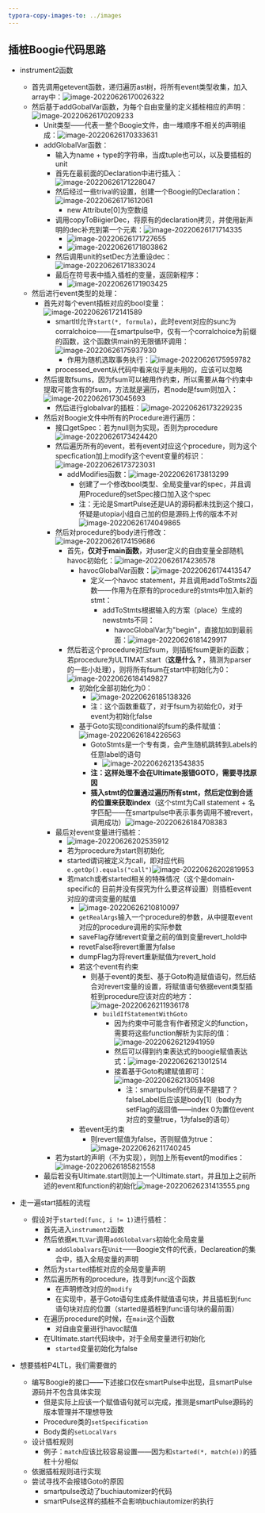 ```yaml
---
typora-copy-images-to: ../images
---
```


## 插桩Boogie代码思路

- instrument2函数
  - 首先调用getevent函数，递归遍历ast树，将所有event类型收集，加入array中：![image-20220626170026322](../images/image-20220626170026322.png)
  - 然后基于addGobalVar函数，为每个自由变量的定义插桩相应的声明：![image-20220626170209233](../images/image-20220626170209233.png)
    - Unit类型——代表一整个Boogie文件，由一堆顺序不相关的声明组成：![image-20220626170333631](../images/image-20220626170333631.png)
    - addGlobalVar函数：
      - 输入为name + type的字符串，当成tuple也可以，以及要插桩的unit
      - 首先在最前面的Declaration中进行插入：![image-20220626171228047](../images/image-20220626171228047.png)
      - 然后经过一些trival的设置，创建一个Boogie的Declaration：![image-20220626171612061](../images/image-20220626171612061.png)
        - new Attribute[0]为空数组
      - 调用copyToBiigierDec，将原有的declaration拷贝，并使用新声明的dec补充到第一个元素：![image-20220626171714335](../images/image-20220626171714335.png)
        - ![image-20220626171727655](../images/image-20220626171727655.png)
        - ![image-20220626171803862](../images/image-20220626171803862.png)
      - 然后调用unit的setDec方法重设dec：![image-20220626171833024](../images/image-20220626171833024.png)
      - 最后在符号表中插入插桩的变量，返回新程序：
        - ![image-20220626171903425](../images/image-20220626171903425.png)
  - 然后进行event类型的处理：
    - 首先对每个event插桩对应的bool变量：![image-20220626172141589](../images/image-20220626172141589.png)
      - smartltl允许`start(*, formula)`，此时event对应的sunc为corralchoice——在smartpulse中，仅有一个corralchoice为前缀的函数，这个函数供main的无限循环调用：![image-20220626175937930](../images/image-20220626175937930.png)
        - 作用为随机选取事务执行：![image-20220626175959782](../images/image-20220626175959782.png)
      - processed_event从代码中看来似乎是未用的，应该可以忽略
    - 然后提取fsums，因为fsum可以被用作约束，所以需要从每个约束中提取可能含有的fsum，方法就是遍历，若node是fsum则加入：![image-20220626173045693](../images/image-20220626173045693.png)
      - 然后进行globalvar的插桩：![image-20220626173229235](../images/image-20220626173229235.png)
    - 然后对Boogie文件中所有的Procedure进行遍历：
      - 接口getSpec：若为null则为实现，否则为procedure![image-20220626173424420](../images/image-20220626173424420.png)
      - 然后遍历所有的event，若有event对应这个procedure，则为这个specfication加上modify这个event变量的标识：![image-20220626173723031](../images/image-20220626173723031.png)
        - addModifies函数：![image-20220626173813299](../images/image-20220626173813299.png)
          - 创建了一个修改bool类型、全局变量var的spec，并且调用Procedure的setSpec接口加入这个spec
          - 注：无论是SmartPulse还是UA的源码都未找到这个接口，怀疑是utopia小组自己加的但是源码上传的版本不对![image-20220626174049865](../images/image-20220626174049865.png)
      - 然后对procedure的body进行修改：![image-20220626174159686](../images/image-20220626174159686.png)
        - 首先，**仅对于main函数**，对user定义的自由变量全部随机havoc初始化：![image-20220626174236578](../images/image-20220626174236578.png)
          - havocGlobalVar函数：![image-20220626174413547](../images/image-20220626174413547.png)
            - 定义一个havoc statement，并且调用addToStmts2函数——作用为在原有的procedure的stmts中加入新的stmt：
              - addToStmts根据输入的方案（place）生成的newstmts不同：
                - havocGlobalVar为"begin"，直接加如到最前面：![image-20220626181429917](../images/image-20220626181429917.png)
        - 然后若这个procedure对应fsum，则插桩fsum更新的函数；若procedure为ULTIMAT.start（**这是什么？**，猜测为parser的一些小处理），则将所有fsum在start中初始化为0：![image-20220626184149827](../images/image-20220626184149827.png)
          - 初始化全部初始化为0：
            - ![image-20220626185138326](../images/image-20220626185138326.png)
            - 注：这个函数重载了，对于fsum为初始化0，对于event为初始化false
          - 基于Goto实现conditional的fsum的条件赋值：![image-20220626184226563](../images/image-20220626184226563.png)
            - GotoStmts是一个专有类，会产生随机跳转到Labels的任意label的语句
              - ![image-20220626213543835](../images/image-20220626213543835.png)
            - **注：这样处理不会在Ultimate报错GOTO，需要寻找原因**
            - **插入stmt的位置通过遍历所有stmt，然后定位到合适的位置来获取index**（这个stmt为Call statement + 名字匹配——在smartpulse中表示事务调用不被revert，调用成功）![image-20220626184708383](../images/image-20220626184708383.png)
      - 最后对event变量进行插桩：
        - ![image-20220626202535912](../images/image-20220626202535912.png)
        - 若为procedure为start则初始化
        - started谓词被定义为call，即对应代码`e.getOp().equals("call")`![image-20220626202819953](../images/image-20220626202819953.png)
        - 若match或者started相关的特殊情况（这个是domain-specific的 目前并没有探究为什么要这样设置）则插桩event对应的谓词变量的赋值
          - ![image-20220626210810097](../images/image-20220626210810097.png)
          - `getRealArgs`输入一个procedure的参数，从中提取event对应的procedure调用的实际参数
          - saveFlag存储revert变量之前的值到变量revert_hold中
          - revetFalse将revert重置为false
          - dumpFlag为将revert重新赋值为revert_hold
          - 若这个event有约束
            - 则基于event的类型、基于Goto构造赋值语句，然后结合对revert变量的设置，将赋值语句依据event类型插桩到procedure应该对应的地方：![image-20220626211936178](../images/image-20220626211936178.png)
              - `buildIfStatementWithGoto`
                - 因为约束中可能含有作者预定义的function，需要将这些function解析为实际的值：![image-20220626212941959](../images/image-20220626212941959.png)
                - 然后可以得到约束表达式的boogie赋值表达式：![image-20220626213012514](../images/image-20220626213012514.png)
                - 接着基于Goto构建赋值即可：![image-20220626213051498](../images/image-20220626213051498.png)
                  - 注：smartpulse的代码是不是错了？falseLabel后应该是body[1]（body为setFlag的返回值——index 0为置位event对应的变量true，1为false的语句）
          - 若event无约束
            - 则revert赋值为false，否则赋值为true：![image-20220626211740245](../images/image-20220626211740245.png)
      - 若为start的声明（不为实现），则加上所有event的modifies：![image-20220626185821558](../images/image-20220626185821558.png)
    - 最后若没有Ultimate.start则加上一个Ultimate.start，并且加上之前所述的event和function的初始化![mage-20220626231413555.png](../images/image-20220626231413555.png)

- 走一遍start插桩的流程
  - 假设对于`started(func, i != 1)`进行插桩：
    - 首先进入`instrument2`函数
    - 然后依据`#LTLVar`调用`addGlobalvars`初始化全局变量
      - `addGlobalvars`在`Unit`——Boogie文件的代表，Declareation的集合中，插入全局变量的声明
    - 然后为`started`插桩对应的全局变量声明
    - 然后遍历所有的procedure，找寻到`func`这个函数
      - 在声明修改对应的`modify`
      - 在实现中，基于Goto语句生成条件赋值语句块，并且插桩到`func`语句块对应的位置（started是插桩到func语句块的最前面）
    - 在遍历procedure的时候，在`main`这个函数
      - 对自由变量进行havoc赋值
    - 在Ultimate.start代码块中，对于全局变量进行初始化
      - `started`变量初始化为false

- 想要插桩P4LTL，我们需要做的
  - 编写Boogie的接口——下述接口仅在smartPulse中出现，且smartPulse源码并不包含具体实现
    - 但是实际上应该一个赋值语句就可以完成，推测是smartPulse源码的版本管理并不理想导致
    - Procedure类的`setSpecification`
    - Body类的`setLocalVars`
  - 设计插桩规则
    - 例子：`match`应该比较容易设置——因为和`started(*, match(e))`的插桩十分相似
  - 依据插桩规则进行实现
  - 尝试寻找不会报错Goto的原因
    - smartpulse改动了buchiautomizer的代码
    - smartPulse这样的插桩不会影响buchiautomizer的执行
